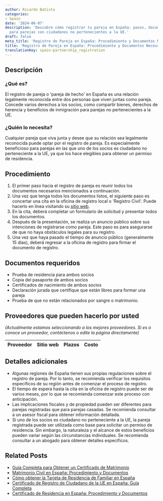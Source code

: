 ```yaml
---
author: Ricardo Batista
categories:
- Spain
date: '2024-06-07'
description: 'Descubre cómo registrar tu pareja en España: pasos, documentos y beneficios
  para parejas con ciudadanos no pertenecientes a la UE.'
draft: false
meta_title: 'Registro de Pareja en España: Procedimiento y Documentos Necesarios'
title: 'Registro de Pareja en España: Procedimiento y Documentos Necesarios'
translationKey: spain-partnership_registration
---
```



## Descripción

### ¿Qué es?
El registro de pareja o 'pareja de hecho' en España es una relación legalmente reconocida entre dos personas que viven juntas como pareja. Concede varios derechos a los socios, como compartir bienes, derechos de herencia y beneficios de inmigración para parejas no pertenecientes a la UE.

### ¿Quién lo necesita?
Cualquier pareja que viva junta y desee que su relación sea legalmente reconocida puede optar por el registro de pareja. Es especialmente beneficioso para parejas en las que uno de los socios es ciudadano no perteneciente a la UE, ya que los hace elegibles para obtener un permiso de residencia.

## Procedimiento

1. El primer paso hacia el registro de pareja es reunir todos los documentos necesarios mencionados a continuación.
2. Una vez que tenga todos los documentos listos, el siguiente paso es concertar una cita en la oficina de registro local o 'Registro Civil'. Puede hacerlo en línea visitando su [sitio web](https://www.mjusticia.gob.es/).
3. En la cita, deberá completar un formulario de solicitud y presentar todos los documentos.
4. Después de la presentación, se realiza un anuncio público sobre sus intenciones de registrarse como pareja. Este paso es para asegurarse de que no haya obstáculos legales para su registro.
5. Una vez que haya pasado el tiempo de anuncio público (generalmente 15 días), deberá regresar a la oficina de registro para firmar el documento de registro.

## Documentos requeridos

- Prueba de residencia para ambos socios
- Copia del pasaporte de ambos socios
- Certificados de nacimiento de ambos socios
- Declaración jurada que certifique que están libres para formar una pareja
- Prueba de que no están relacionados por sangre o matrimonio.

## Proveedores que pueden hacerlo por usted

_(Actualmente estamos seleccionando a los mejores proveedores. Si es o conoce un proveedor, contáctenos o edite la página directamente)_

| Proveedor | Sitio web | Plazos | Costo |
| --------------- | --------------- | :-------------: | :-------------: |

## Detalles adicionales

- Algunas regiones de España tienen sus propias regulaciones sobre el registro de pareja. Por lo tanto, se recomienda verificar los requisitos específicos de su región antes de comenzar el proceso de registro.
- El tiempo de espera hasta la cita en la oficina de registro puede ser de varios meses, por lo que se recomienda comenzar este proceso con anticipación.
- Las implicaciones fiscales y de propiedad pueden ser diferentes para parejas registradas que para parejas casadas. Se recomienda consultar a un asesor fiscal para obtener información detallada.
- Si uno de los socios es ciudadano no perteneciente a la UE, la pareja registrada puede ser utilizada como base para solicitar un permiso de residencia. Sin embargo, la naturaleza y el alcance de estos beneficios pueden variar según las circunstancias individuales. Se recomienda consultar a un abogado para obtener detalles específicos.

## Related Posts

- [Guía Completa para Obtener un Certificado de Matrimonio](https://tramitit.com/spanish/guides/spain/certificado_de_matrimonio/)
- [Matrimonio Civil en España: Procedimiento y Documentos](https://tramitit.com/spanish/guides/spain/solicitud_de_matrimonio_civil/)
- [Cómo obtener la Tarjeta de Residencia de Familiar en España](https://tramitit.com/spanish/guides/spain/tarjeta_de_residencia_de_familiar_de_ciudadano_de_la_unión_europea/)
- [Certificado de Registro de Ciudadano de la UE en España: Guía Completa](https://tramitit.com/spanish/guides/spain/certificado_de_registro_de_ciudadano_de_la_ue/)
- [Certificado de Residencia en España: Procedimiento y Documentos](https://tramitit.com/spanish/guides/spain/certificado_de_empadronamiento/)